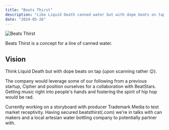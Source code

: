 ```yaml
---
title: "Beats Thirst"
description: "Like Liquid Death canned water but with dope beats on tap (well.. scan)."
date: "2024-05-26"
---
```


![Beats Thirst](/BEATS-THIRST.jpg)

Beats Thirst is a concept for a line of canned water.

## Vision
 Think Liquid Death but with dope beats on tap (upon scanning rather 😉).

 The company would leverage some of our following from a previous startup, Cipher and position ourselves for a collaboration with BeatStars. Getting music right into people's hands and fostering the spirit of hip hop would be rad. 

 Currently working on a storyboard with producer Trademark Media to test market receptivity. Having secured beatsthirst(.com) we're in talks with can makers and a local artesian water bottling company to potentially partner with.
